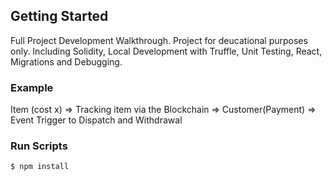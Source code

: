 ## Getting Started

Full Project Development Walkthrough. Project for deucational purposes only.
Including Solidity, Local Development with Truffle, Unit Testing, React, Migrations and Debugging.

### Example
Item (cost x) => Tracking item via the Blockchain => Customer(Payment) => Event Trigger to Dispatch and Withdrawal

### Run Scripts
```
$ npm install
```